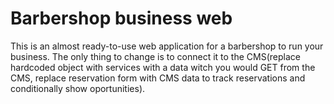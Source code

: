 # Barbershop business web

This is an almost ready-to-use web application for a barbershop to run your business. The only thing to change is to connect it to the CMS(replace hardcoded object with services with a data witch you would GET from the CMS, replace reservation form with CMS data to track reservations and conditionally show oportunities).




